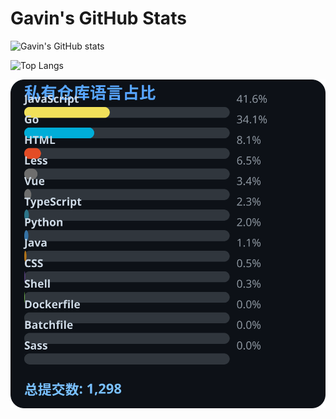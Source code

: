 # Gavin's GitHub Stats

![Gavin's GitHub stats](https://github-readme-stats.vercel.app/api?username=gavinhaydy&show_icons=true&theme=tokyonight)

![Top Langs](https://github-readme-stats.vercel.app/api/top-langs/?username=gavinhaydy&layout=compact)
















































<!-- PRIVATE_STATS_START -->
![私有仓库统计](./.github/private-stats.svg)
<!-- PRIVATE_STATS_END -->















































